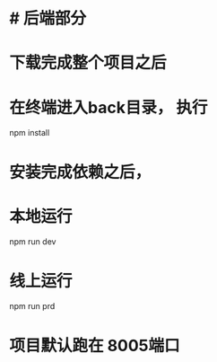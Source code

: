 # # 后端部分 
# 下载完成整个项目之后
# 在终端进入back目录， 执行

npm install

# 安装完成依赖之后， 

# 本地运行 

 npm run dev

 # 线上运行 

npm run prd

# 项目默认跑在 8005端口
